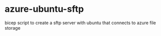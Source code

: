 # azure-ubuntu-sftp
bicep script to create a sftp server with ubuntu that connects to azure file storage
